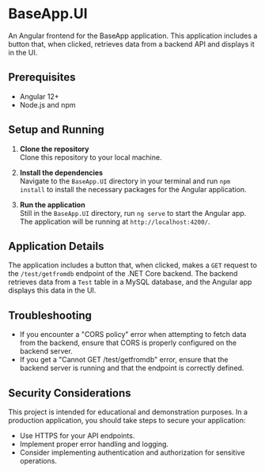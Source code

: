 # BaseApp.UI

An Angular frontend for the BaseApp application. This application includes a button that, when clicked, retrieves data from a backend API and displays it in the UI.

## Prerequisites

- Angular 12+
- Node.js and npm

## Setup and Running

1. **Clone the repository**  
   Clone this repository to your local machine.

2. **Install the dependencies**  
   Navigate to the `BaseApp.UI` directory in your terminal and run `npm install` to install the necessary packages for the Angular application.

3. **Run the application**  
   Still in the `BaseApp.UI` directory, run `ng serve` to start the Angular app. The application will be running at `http://localhost:4200/`.

## Application Details

The application includes a button that, when clicked, makes a `GET` request to the `/test/getfromdb` endpoint of the .NET Core backend. The backend retrieves data from a `Test` table in a MySQL database, and the Angular app displays this data in the UI.

## Troubleshooting

- If you encounter a "CORS policy" error when attempting to fetch data from the backend, ensure that CORS is properly configured on the backend server.
- If you get a "Cannot GET /test/getfromdb" error, ensure that the backend server is running and that the endpoint is correctly defined.

## Security Considerations

This project is intended for educational and demonstration purposes. In a production application, you should take steps to secure your application:

- Use HTTPS for your API endpoints.
- Implement proper error handling and logging.
- Consider implementing authentication and authorization for sensitive operations.
